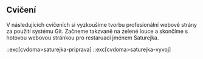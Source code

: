 ## Cvičení

V následujících cvičeních si vyzkoušíme tvorbu profesionální webové strány za použití systému Git. Začneme takzvaně na zelené louce a skončíme s hotovou webovou stránkou pro restaruaci jménem Saturejka.

::exc[cvdoma>saturejka-priprava]
::exc[cvdoma>saturejka-vyvoj]
